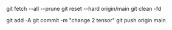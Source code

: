 git fetch --all --prune
git reset --hard origin/main
git clean -fd

git add -A
git commit -m "change 2 tensor"
git push origin main